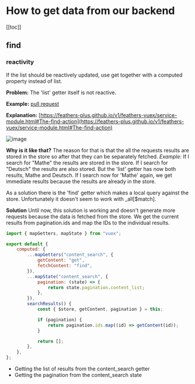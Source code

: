 # How to get data from our backend <Badge text="WIP" type="warn"/>

[[toc]]

## find

### reactivity

If the list should be reactively updated, use get together with a computed property instead of list.

**Problem:** The 'list' getter itself is not reactive.

**Example:** [pull request](https://github.com/schul-cloud/nuxt-client/pull/12)

**Explanation:** [https://feathers-plus.github.io/v1/feathers-vuex/service-module.html#The-find-action](https://feathers-plus.github.io/v1/feathers-vuex/service-module.html#The-find-action)

![image](https://user-images.githubusercontent.com/3246782/52415495-10aa7600-2b22-11e9-8116-0da8a3150659.png)

**Why is it like that?** The reason for that is that the all the requests results are stored in the store so after that they can be separately fetched. _Example:_ If I search for "Mathe" the results are stored in the store. If I search for "Deutsch" the results are also stored. But the 'list' getter has now both results, Mathe and Deutsch. If I search now for 'Mathe' again, we get immediate results because the results are already in the store.

As a solution there is the 'find' getter which makes a local query against the store. Unfortunately it doesn't seem to work with \_all[$match].

**Solution** Until now, this solution is working and doesn't generate more requests because the data is fetched from the store. We get the current results from pagination.ids and map the IDs to the individual results.

```js
import { mapGetters, mapState } from "vuex";

export default {
	computed: {
		...mapGetters("content_search", {
			getContent: "get",
			fetchContent: "find",
		}),
		...mapState("content_search", {
			pagination: (state) => {
				return state.pagination.content_list;
			},
		}),
		searchResults() {
			const { $store, getContent, pagination } = this;

			if (pagination) {
				return pagination.ids.map((id) => getContent(id));
			}

			return [];
		},
	},
};
```

- Getting the list of results from the content_search getter
- Getting the pagination from the content_search state
